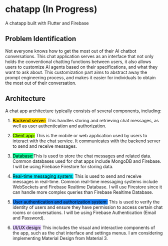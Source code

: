 # chatapp (In Progress)

A chatapp built with Flutter and Firebase 

## Problem Identification
Not everyone knows how to get the most out of their AI chatbot conversations. This chat application serves as an interface that not only holds the conventional chatting functions between users, it also allows users to customize AI agents based on their specifications, and what they want to ask about. This customization part aims to abstract away the prompt engineering process, and makes it easier for individuals to obtain the most out of their conversation.
## Architecture
A chat app architecture typically consists of several components, including:

1. <mark style="background: #ffd300;">Backend server:</mark> This handles storing and retrieving chat messages, as well as user authentication and authorization. 

2. <mark style="background: #a1ff0a;">Client app:</mark> This is the mobile or web application used by users to interact with the chat service. It communicates with the backend server to send and receive messages.

3. <mark style="background: #0aff99;">Database:</mark>This is used to store the chat messages and related data. Common databases used for chat apps include MongoDB and Firebase. I will be using Firebase Firestore for storing data.

4. <mark style="background: #0aefff;">Real-time messaging system:</mark> This is used to send and receive messages in real-time. Common real-time messaging systems include WebSockets and Firebase Realtime Database. I will use Firestore since it can handle more complex queries than Firebase Realtime Database.

5. <mark style="background: #147df5;">User authentication and authorization system:</mark> This is used to verify the identity of users and ensure they have permission to access certain chat rooms or conversations. I will be using Firebase Authentication (Email and Password).

6. <mark style="background: #D2B3FFA6;">UI/UX design:</mark> This includes the visual and interactive components of the app, such as the chat interface and settings menus. I am considering implementing Material Design from Material 3.
